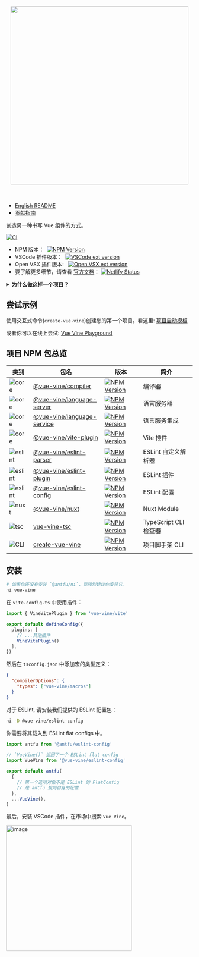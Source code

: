 <div align="center">
  <img src="https://cdn.jsdelivr.net/gh/vue-vine/assets/vue-vine-info-banner-cn.png" width="480">
</div>
<br>
<br>

- [English README](./README.md)
- [贡献指南](./CONTRIBUTING-zhCN.md)

创造另一种书写 Vue 组件的方式。

[![CI](https://github.com/vue-vine/vue-vine/actions/workflows/ci.yml/badge.svg)](https://github.com/vue-vine/vue-vine/actions/workflows/ci.yml)

- NPM 版本：&nbsp; [![NPM Version](https://img.shields.io/npm/v/vue-vine)](https://www.npmjs.com/package/vue-vine)
- VSCode 插件版本：&nbsp; [![VSCode ext version](https://img.shields.io/visual-studio-marketplace/v/shenqingchuan.vue-vine-extension)](https://marketplace.visualstudio.com/items?itemName=shenqingchuan.vue-vine-extension)
- Open VSX 插件版本: &nbsp; [![Open VSX ext version](https://img.shields.io/open-vsx/v/shenqingchuan/vue-vine-extension)](https://open-vsx.org/extension/shenqingchuan/vue-vine-extension)
- 要了解更多细节，请查看 [官方文档](https://vue-vine.dev)：&nbsp;[![Netlify Status](https://api.netlify.com/api/v1/badges/ff99c4c5-2766-4716-81db-599ce4346647/deploy-status)](https://app.netlify.com/sites/vue-vine/deploys)

<details>
  <summary>
    <b>为什么做这样一个项目？</b>
  </summary>
  <br>

  在社区中，有很多帖子讨论过希望有一个支持在单个文件中编写多个 Vue 组件的解决方案。`Vue Vine` 因此而生。

  `Vue Vine` 旨在提供更多管理 Vue 组件的灵活性，它并不是要取代 Vue SFC，而是作为一种并行的解决方案。

  下面是一个简单的示例预览：

  ![示例预览](./packages/docs/src/public/highlight-demo.png)

</details>

## 尝试示例

使用交互式命令(`create-vue-vine`)创建您的第一个项目。看这里: [项目启动模板](https://vue-vine.dev/zh/introduction/quick-start.html#create-project-with-cli)

或者你可以在线上尝试: [Vue Vine Playground](https://stackblitz.com/~/github.com/vue-vine/stackblitz-playground)

## 项目 NPM 包总览

| 类别 | 包名 | 版本 | 简介 |
| --- | --- | --- | --- |
| ![core](https://img.shields.io/badge/vue_vine-core-blue) | [@vue-vine/compiler](./packages/compiler) | [![NPM Version](https://img.shields.io/npm/v/@vue-vine/compiler)](https://www.npmjs.com/package/@vue-vine/compiler) | 编译器 |
| ![core](https://img.shields.io/badge/vue_vine-core-blue) | [@vue-vine/language-server](./packages/language-server) | [![NPM Version](https://img.shields.io/npm/v/@vue-vine/language-server)](https://www.npmjs.com/package/@vue-vine/language-server) | 语言服务器 |
| ![core](https://img.shields.io/badge/vue_vine-core-blue) | [@vue-vine/language-service](./packages/language-service) | [![NPM Version](https://img.shields.io/npm/v/@vue-vine/language-service)](https://www.npmjs.com/package/@vue-vine/language-service) | 语言服务集成 |
| ![core](https://img.shields.io/badge/vue_vine-core-blue) | [@vue-vine/vite-plugin](./packages/vite-plugin) | [![NPM Version](https://img.shields.io/npm/v/@vue-vine/vite-plugin)](https://www.npmjs.com/package/@vue-vine/vite-plugin) | Vite 插件 |
| ![eslint](https://img.shields.io/badge/vue_vine-eslint-gold) | [@vue-vine/eslint-parser](./packages/eslint-parser) | [![NPM Version](https://img.shields.io/npm/v/@vue-vine/eslint-parser)](https://www.npmjs.com/package/@vue-vine/eslint-parser) | ESLint 自定义解析器 |
| ![eslint](https://img.shields.io/badge/vue_vine-eslint-gold) | [@vue-vine/eslint-plugin](./packages/eslint-plugin) | [![NPM Version](https://img.shields.io/npm/v/@vue-vine/eslint-plugin)](https://www.npmjs.com/package/@vue-vine/eslint-plugin) | ESLint 插件 |
| ![eslint](https://img.shields.io/badge/vue_vine-eslint-gold) | [@vue-vine/eslint-config](./packages/eslint-config) | [![NPM Version](https://img.shields.io/npm/v/@vue-vine/eslint-config)](https://www.npmjs.com/package/@vue-vine/eslint-config) | ESLint 配置 |
| ![nuxt](https://img.shields.io/badge/vue_vine-nuxt-green) | [@vue-vine/nuxt](./packages/nuxt-module) | [![NPM Version](https://img.shields.io/npm/v/@vue-vine/nuxt)](https://www.npmjs.com/package/@vue-vine/nuxt) | Nuxt Module |
| ![tsc](https://img.shields.io/badge/vue_vine-tsc-violet) | [vue-vine-tsc](./packages/tsc) | [![NPM Version](https://img.shields.io/npm/v/vue-vine-tsc)](https://www.npmjs.com/package/vue-vine-tsc) | TypeScript CLI 检查器 |
| ![CLI](https://img.shields.io/badge/vue_vine-cli-cyan) | [create-vue-vine](./packages/create-vue-vine) | [![NPM Version](https://img.shields.io/npm/v/create-vue-vine)](https://www.npmjs.com/package/create-vue-vine) | 项目脚手架 CLI |

## 安装

```bash
# 如果你还没有安装 `@antfu/ni`，我强烈建议你安装它。
ni vue-vine
```

在 `vite.config.ts` 中使用插件：

```ts
import { VineVitePlugin } from 'vue-vine/vite'

export default defineConfig({
  plugins: [
    // ...其他插件
    VineVitePlugin()
  ],
})
```

然后在 `tsconfig.json` 中添加宏的类型定义：

```json
{
  "compilerOptions": {
    "types": ["vue-vine/macros"]
  }
}
```

对于 ESLint, 请安装我们提供的 ESLint 配置包：

```bash
ni -D @vue-vine/eslint-config
```

你需要将其载入到 ESLint flat configs 中。

```js
import antfu from '@antfu/eslint-config'

// `VueVine()` 返回了一个 ESLint flat config
import VueVine from '@vue-vine/eslint-config'

export default antfu(
  {
    // 第一个选项对象不是 ESLint 的 FlatConfig
    // 是 antfu 规则自身的配置
  },
  ...VueVine(),
)
```

最后，安装 VSCode 插件，在市场中搜索 `Vue Vine`。

<img width="339" alt="image" src="https://github.com/vue-vine/vue-vine/assets/46062972/d86867d3-5a63-4541-b318-f5543f90cf0e">
